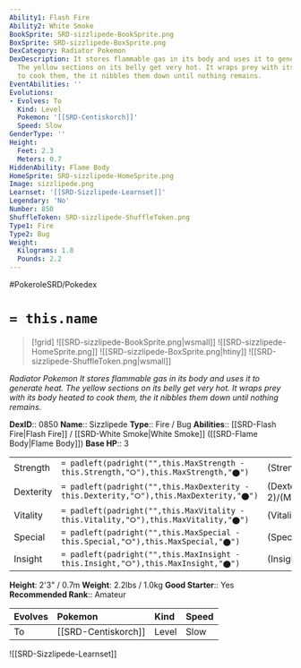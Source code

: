 ```yaml
---
Ability1: Flash Fire
Ability2: White Smoke
BookSprite: SRD-sizzlipede-BookSprite.png
BoxSprite: SRD-sizzlipede-BoxSprite.png
DexCategory: Radiator Pokemon
DexDescription: It stores flammable gas in its body and uses it to generate heat.
  The yellow sections on its belly get very hot. It wraps prey with its body heated
  to cook them, the it nibbles them down until nothing remains.
EventAbilities: ''
Evolutions:
- Evolves: To
  Kind: Level
  Pokemon: '[[SRD-Centiskorch]]'
  Speed: Slow
GenderType: ''
Height:
  Feet: 2.3
  Meters: 0.7
HiddenAbility: Flame Body
HomeSprite: SRD-sizzlipede-HomeSprite.png
Image: sizzlipede.png
Learnset: '[[SRD-Sizzlipede-Learnset]]'
Legendary: 'No'
Number: 850
ShuffleToken: SRD-sizzlipede-ShuffleToken.png
Type1: Fire
Type2: Bug
Weight:
  Kilograms: 1.0
  Pounds: 2.2
---
```


#PokeroleSRD/Pokedex

# `= this.name`

> [!grid]
> ![[SRD-sizzlipede-BookSprite.png|wsmall]]
> ![[SRD-sizzlipede-HomeSprite.png]]
> ![[SRD-sizzlipede-BoxSprite.png|htiny]]
> ![[SRD-sizzlipede-ShuffleToken.png|wsmall]]


*Radiator Pokemon*
*It stores flammable gas in its body and uses it to generate heat. The yellow sections on its belly get very hot. It wraps prey with its body heated to cook them, the it nibbles them down until nothing remains.*

**DexID**:: 0850
**Name**:: Sizzlipede
**Type**:: Fire / Bug
**Abilities**:: [[SRD-Flash Fire|Flash Fire]] / [[SRD-White Smoke|White Smoke]] ([[SRD-Flame Body|Flame Body]])
**Base HP**:: 3

|           |                                                                                        |                                          |
| --------- | -------------------------------------------------------------------------------------- | ---------------------------------------- |
| Strength  | `= padleft(padright("",this.MaxStrength - this.Strength,"⭘"),this.MaxStrength,"⬤")`    | (Strength::2)/(MaxStrength::4)   |
| Dexterity | `= padleft(padright("",this.MaxDexterity - this.Dexterity,"⭘"),this.MaxDexterity,"⬤")` | (Dexterity:: 2)/(MaxDexterity::4) |
| Vitality  | `= padleft(padright("",this.MaxVitality - this.Vitality,"⭘"),this.MaxVitality,"⬤")`    | (Vitality::2)/(MaxVitality::4)   |
| Special   | `= padleft(padright("",this.MaxSpecial - this.Special,"⭘"),this.MaxSpecial,"⬤")`       | (Special::2)/(MaxSpecial::4)     |
| Insight   | `= padleft(padright("",this.MaxInsight - this.Insight,"⭘"),this.MaxInsight,"⬤")`       | (Insight::2)/(MaxInsight::4)     |

**Height**: 2'3" / 0.7m
**Weight**: 2.2lbs / 1.0kg
**Good Starter**:: Yes
**Recommended Rank**:: Amateur

| Evolves   | Pokemon             | Kind   | Speed   |
|:----------|:--------------------|:-------|:--------|
| To        | [[SRD-Centiskorch]] | Level  | Slow    |

![[SRD-Sizzlipede-Learnset]]